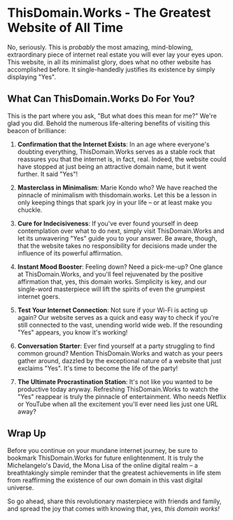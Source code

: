 # ThisDomain.Works - The Greatest Website of All Time

No, seriously. This is *probably* the most amazing, mind-blowing, extraordinary piece of internet real estate you will ever lay your eyes upon. This website, in all its minimalist glory, does what no other website has accomplished before. It single-handedly justifies its existence by simply displaying "Yes".

## What Can ThisDomain.Works Do For You?

This is the part where you ask, "But what does this mean for me?" We're glad you did. Behold the numerous life-altering benefits of visiting this beacon of brilliance:

1. **Confirmation that the Internet Exists**: In an age where everyone's doubting everything, ThisDomain.Works serves as a stable rock that reassures you that the internet is, in fact, real. Indeed, the website could have stopped at just being an attractive domain name, but it went further. It said "Yes"!

2. **Masterclass in Minimalism**: Marie Kondo who? We have reached the pinnacle of minimalism with thisdomain.works. Let this be a lesson in only keeping things that spark joy in your life – or at least make you chuckle.

3. **Cure for Indecisiveness**: If you've ever found yourself in deep contemplation over what to do next, simply visit ThisDomain.Works and let its unwavering "Yes" guide you to your answer. Be aware, though, that the website takes no responsibility for decisions made under the influence of its powerful affirmation.

4. **Instant Mood Booster**: Feeling down? Need a pick-me-up? One glance at ThisDomain.Works, and you'll feel rejuvenated by the positive affirmation that, yes, this domain works. Simplicity is key, and our single-word masterpiece will lift the spirits of even the grumpiest internet goers.

5. **Test Your Internet Connection**: Not sure if your Wi-Fi is acting up again? Our website serves as a quick and easy way to check if you're still connected to the vast, unending world wide web. If the resounding "Yes" appears, you know it's working!

6. **Conversation Starter**: Ever find yourself at a party struggling to find common ground? Mention ThisDomain.Works and watch as your peers gather around, dazzled by the exceptional nature of a website that just exclaims "Yes". It's time to become the life of the party!

7. **The Ultimate Procrastination Station**: It's not like you wanted to be productive today anyway. Refreshing ThisDomain.Works to watch the "Yes" reappear is truly the pinnacle of entertainment. Who needs Netflix or YouTube when all the excitement you'll ever need lies just one URL away?

## Wrap Up

Before you continue on your mundane internet journey, be sure to bookmark ThisDomain.Works for future enlightenment. It is truly the Michelangelo's David, the Mona Lisa of the online digital realm – a breathtakingly simple reminder that the greatest achievements in life stem from reaffirming the existence of our own domain in this vast digital universe.

So go ahead, share this revolutionary masterpiece with friends and family, and spread the joy that comes with knowing that, yes, _this domain works!_